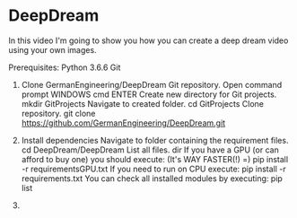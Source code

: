 # DeepDream
In this video I'm going to show you how you can create a deep dream video using your own images.

Prerequisites:
	Python 3.6.6
	Git

1) Clone GermanEngineering/DeepDream Git repository.
	Open command prompt
		WINDOWS cmd ENTER
	Create new directory for Git projects.
		mkdir GitProjects
	Navigate to created folder.
		cd GitProjects
	Clone repository.
		git clone https://github.com/GermanEngineering/DeepDream.git

2) Install dependencies
	Navigate to folder containing the requirement files.
		cd DeepDream/DeepDream
	List all files.
		dir
	If you have a GPU (or can afford to buy one) you should execute:
	(It's WAY FASTER(!) =)
		pip install -r requirementsGPU.txt
	If you need to run on CPU execute:
		pip install -r requirements.txt
	You can check all installed modules by executing:
		pip list

3)  

